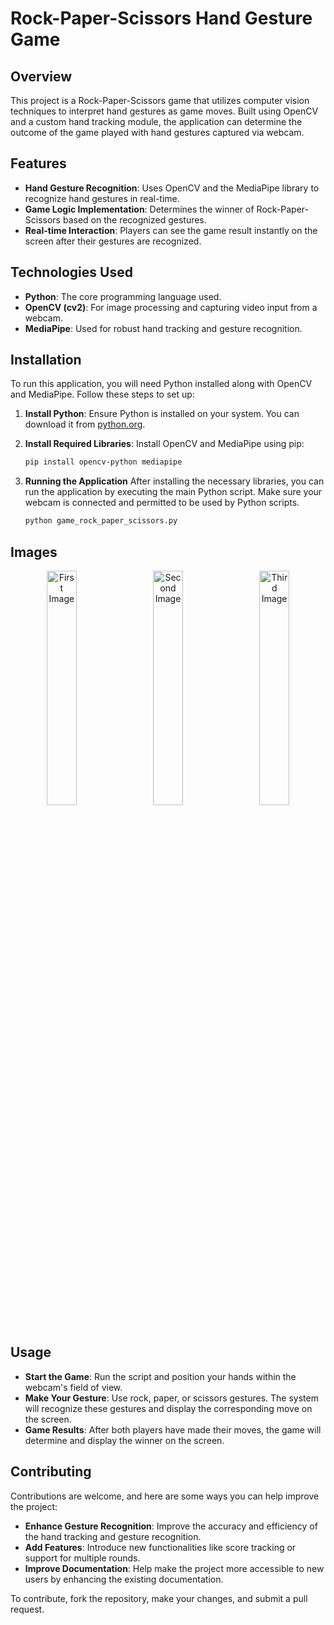 # Rock-Paper-Scissors Hand Gesture Game

## Overview
This project is a Rock-Paper-Scissors game that utilizes computer vision techniques to interpret hand gestures as game moves. Built using OpenCV and a custom hand tracking module, the application can determine the outcome of the game played with hand gestures captured via webcam.

## Features
- **Hand Gesture Recognition**: Uses OpenCV and the MediaPipe library to recognize hand gestures in real-time.
- **Game Logic Implementation**: Determines the winner of Rock-Paper-Scissors based on the recognized gestures.
- **Real-time Interaction**: Players can see the game result instantly on the screen after their gestures are recognized.

## Technologies Used
- **Python**: The core programming language used.
- **OpenCV (cv2)**: For image processing and capturing video input from a webcam.
- **MediaPipe**: Used for robust hand tracking and gesture recognition.

## Installation

To run this application, you will need Python installed along with OpenCV and MediaPipe. Follow these steps to set up:

1. **Install Python**:
   Ensure Python is installed on your system. You can download it from [python.org](https://www.python.org).

2. **Install Required Libraries**:
   Install OpenCV and MediaPipe using pip:
   ```bash
   pip install opencv-python mediapipe
   
3. **Running the Application**
After installing the necessary libraries, you can run the application by executing the main Python script. Make sure your webcam is connected and permitted to be used by Python scripts.
   ```bash
   python game_rock_paper_scissors.py

## Images

<p align="center">
  <img src="https://github.com/user-attachments/assets/52a747b6-7cb8-421d-8660-ad7f59963ca9" alt="First Image" width="31%" style="margin-right: 10px;"/>
  <img src="https://github.com/user-attachments/assets/cfa104a1-18fd-4c5b-b0f9-1d177898dedb" alt="Second Image" width="31%" style="margin-right: 10px;"/>
  <img src="https://github.com/user-attachments/assets/5f61bf8c-3c21-46ae-8577-32de301cfdf9" alt="Third Image" width="31%"/>
</p>

## Usage

- **Start the Game**: Run the script and position your hands within the webcam's field of view.
- **Make Your Gesture**: Use rock, paper, or scissors gestures. The system will recognize these gestures and display the corresponding move on the screen.
- **Game Results**: After both players have made their moves, the game will determine and display the winner on the screen.

## Contributing

Contributions are welcome, and here are some ways you can help improve the project:

- **Enhance Gesture Recognition**: Improve the accuracy and efficiency of the hand tracking and gesture recognition.
- **Add Features**: Introduce new functionalities like score tracking or support for multiple rounds.
- **Improve Documentation**: Help make the project more accessible to new users by enhancing the existing documentation.

To contribute, fork the repository, make your changes, and submit a pull request.
